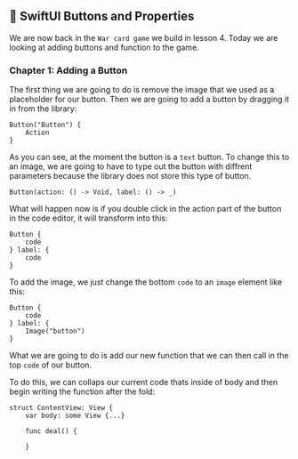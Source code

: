 ## 📱 SwiftUI Buttons and Properties

We are now back in the `War card game` we build in lesson 4. Today we are looking at adding buttons and function to the game.

### Chapter 1: Adding a Button

The first thing we are going to do is remove the image that we used as a placeholder for our button. Then we are going to add a button by dragging it in from the library:
```
Button("Button") {
    Action
}
```

As you can see, at the moment the button is a `text` button. To change this to an image, we are going to have to type out the button with diffrent parameters because the library does not store this type of button.
```
Button(action: () -> Void, label: () -> _)
```

What will happen now is if you double click in the action part of the button in the code editor, it will transform into this:
```
Button {
    code
} label: {
    code
}
```

To add the image, we just change the bottom `code` to an `image` element like this:
```
Button {
    code
} label: {
    Image("button")
}
```


What we are going to do is add our new function that we can then call in the top `code` of our button.

To do this, we can collaps our current code thats inside of body and then begin writing the function after the fold:
```
struct ContentView: View {
    var body: some View {...}

    func deal() {
        
    }
```













